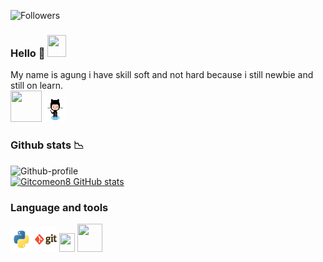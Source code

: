 ![Followers](https://img.shields.io/github/followers/Gitcomeon8?style=social)
### Hello 👋 <img src="https://raw.githubusercontent.com/MartinHeinz/MartinHeinz/master/wave.gif" width="30" height="35">

My name is agung i have skill soft and not hard because i still newbie and still on learn.<br>
<img src="https://art.pixilart.com/31d7e9208535f73.gif" width="50" height="50"> <img src="https://raw.githubusercontent.com/ijlik/ijlik/master/octocat.gif" width="35" height="40">

<!--
**Gitcomeon8/Gitcomeon8** is a ✨ _special_ ✨ repository because its `README.md` (this file) appears on your GitHub profile.

Here are some ideas to get you started:

- 🔭 I’m currently working on ...
- 🌱 I’m currently learning ...
- 👯 I’m looking to collaborate on ...
- 🤔 I’m looking for help with ...
- 💬 Ask me about ...
- 📫 How to reach me: ...
- 😄 Pronouns: ...
- ⚡ Fun fact: ...
-->

### Github stats 📉
![Github-profile](https://github-profile-summary-cards.vercel.app/api/cards/profile-details?username=Gitcomeon8&theme=monokai)</br>
[![Gitcomeon8 GitHub stats](https://github-readme-stats.vercel.app/api?username=Gitcomeon8&layout=compact&show_icons=true&theme=radical)](https://github.com/Gitcomeon8/Gitcomeon8)

### Language and tools
<img src="https://raw.githubusercontent.com/github/explore/80688e429a7d4ef2fca1e82350fe8e3517d3494d/topics/python/python.png" width="35" height="40"> <img src="https://raw.githubusercontent.com/github/explore/80688e429a7d4ef2fca1e82350fe8e3517d3494d/topics/git/git.png" width="35" height="40">
<img src="http://mensfeld.github.io/ruby-introduction/img/ruby.gif" width="25" height="30"> <img src="https://upload.wikimedia.org/wikipedia/commons/4/4f/Neovim-logo.svg" width="40" height="45">
